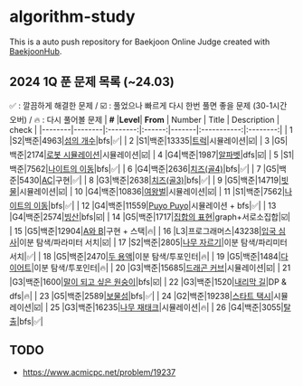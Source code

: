 # algorithm-study
This is a auto push repository for Baekjoon Online Judge created with [BaekjoonHub](https://github.com/BaekjoonHub/BaekjoonHub).


## 2024 1Q 푼 문제 목록 (~24.03)
✅ : 깔끔하게 해결한 문제 / ☑️ : 풀었으나 빠르게 다시 한번 풀면 좋을 문제 (30-1시간 오버) / 🔥 : 다시 풀어볼 문제 
| **#** |**Level**| **From** | Number | Title | Description | check |
|--------|--------|:--------:|:------:|-------|:-----------:|:--------:|
| 1 |S2|백준|4963|[섬의 개수]()|bfs|✅|
| 2 |S1|백준|13335|[트럭](https://www.acmicpc.net/problem/13335)|시뮬레이션|☑️|
| 3 |G5|백준|2174|[로봇 시뮬레이션](https://www.acmicpc.net/problem/2174)|시뮬레이션|☑️|
| 4 |G4|백준|1987|[알파벳](https://www.acmicpc.net/problem/1987)|dfs|☑️|
| 5 |S1|백준|7562|[나이트의 이동](https://www.acmicpc.net/problem/7562)|bfs|✅|
| 6 |G4|백준|2636|[치즈(골4)](https://www.acmicpc.net/problem/2636)|bfs|✅|
| 7 |G5|백준|5430|[AC](https://www.acmicpc.net/problem/5430)|구현|✅|
| 8 |G3|백준|2638|[치즈(골3)](https://www.acmicpc.net/problem/2638)|bfs|✅|
| 9 |G5|백준|14719|[빗물](https://www.acmicpc.net/problem/14719)|시뮬레이션|☑️|
| 10 |G4|백준|10836|[여왕벌](https://www.acmicpc.net/problem/10836)|시뮬레이션|☑️|
| 11 |S1|백준|7562|[나이트의 이동](https://www.acmicpc.net/problem/7562)|bfs|✅|
| 12 |G4|백준|11559|[Puyo Puyo](https://www.acmicpc.net/problem/11559)|시뮬레이션 + bfs|✅|
| 13 |G4|백준|2574|[빙산](https://www.acmicpc.net/problem/2573)|bfs|☑️|
| 14 |G5|백준|1717|[집합의 표현](https://www.acmicpc.net/problem/1717)|graph+서로소집합|☑️|
| 15 |G5|백준|12904|[A와 B](https://www.acmicpc.net/problem/12904)|구현 + 스택|🔥|
| 16 |L3|프로그래머스|43238|[입국 심사](https://school.programmers.co.kr/learn/courses/30/lessons/43238)|이분 탐색/파라미터 서치|☑️|
| 17 |S2|백준|2805|[나무 자르기](https://www.acmicpc.net/problem/12904)|이분 탐색/파리미터 서치|✅|
| 18 |G5|백준|2470|[두 용액](https://www.acmicpc.net/problem/2470)|이분 탐색/투포인터|🔥|
| 19 |G5|백준|1484|[다이어트](https://www.acmicpc.net/problem/1484)|이분 탐색/투포인터|🔥|
| 20 |G3|백준|15685|[드래곤 커브](https://www.acmicpc.net/problem/15685)|시뮬레이션|☑️|
| 21 |G3|백준|1600|[말이 되고 싶은 원숭이](https://www.acmicpc.net/problem/1600)|bfs|☑️|
| 22 |G3|백준|1520|[내리막 길](https://www.acmicpc.net/problem/1520)|DP & dfs|🔥|
| 23 |G5|백준|2589|[보물섬](https://www.acmicpc.net/problem/2589)|bfs|✅|
| 24 |G2|백준|19238|[스타트 택시](https://www.acmicpc.net/problem/19238)|시뮬레이션|☑️|
| 25 |G3|백준|16235|[나무 재태크](https://www.acmicpc.net/problem/16235)|시뮬레이션|🔥|
| 26 |G4|백준|3055|[탈출](https://www.acmicpc.net/problem/3055)|bfs|✅|

## TODO
- https://www.acmicpc.net/problem/19237
